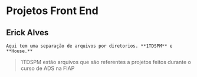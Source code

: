 # Projetos Front End
## Erick Alves

```
Aqui tem uma separação de arquivos por diretorios. **1TDSPM** e **House.**
```

>1TDSPM estão arquivos que são referentes a projetos feitos durante o curso de ADS na FIAP 